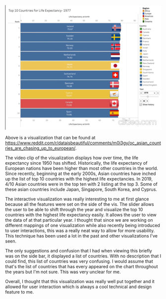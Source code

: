 <img src="images/LifeExpectancy.png" width="1000">

Above is a visualization that can be found at https://www.reddit.com/r/dataisbeautiful/comments/m0i3gy/oc_asian_countries_are_chasing_up_to_european/. 

The video clip of the visualization displays how over time, the life expectancy since 1950 has shifted. Historically, the life expectancy of European nations have been higher than most other countries in the world. Since recently, beginning at the early 2000s, Asian countries have inched up the list of top 10 countries with the highest life expectancies. In 2019, 4/10 Asian countries were in the top ten with 2 listing at the top 3. Some of these asian countries include Japan, Singapore, South Korea, and Cyprus. 

The interactive visualization was really interesting to me at first glance because all the features were set on the side of the vis. The slider allows the user to be able to shift through the year and visualize the top 10 countries with the highest life expectancy easily. It allows the user to view the data of at that particular year. I thought that since we are working on different mappings of one visualization while also recently being introduced to user interactions, this was a really neat way to allow for more usability. This technique has been used a lot in the past and other visualizations I've seen. 

The only suggestions and confusion that I had when viewing this briefly was on the side bar, it displayed a list of countries. With no description that I could find, this list of countries was very confusing. I would assume that that's the list of countries that has every appeared on the chart throughout the years but I'm not sure. This was very unclear for me.

Overall, I thought that this visualization was really well put together and it allowed for user interaction which is always a cool technical and design feature to me. 
